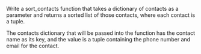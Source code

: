 Write a sort_contacts function that takes a dictionary of contacts as a parameter and returns a sorted list of those contacts, where each contact is a tuple.

The contacts dictionary that will be passed into the function has the contact name as its key, and the value is a tuple containing the phone number and email for the contact.